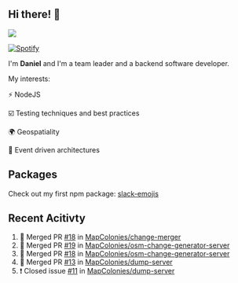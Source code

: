## Hi there! 👋

<p>
  <img src="https://github-readme-stats.vercel.app/api?username=syncush&theme=tokyonight">
</p>

[![Spotify](https://novatorem-rust.vercel.app/api/spotify)](https://open.spotify.com/user/syncush)

I'm **Daniel** and I'm a team leader and a backend software developer.

My interests:

⚡ NodeJS

☑️ Testing techniques and best practices

🌍 Geospatiality

🧠 Event driven architectures

## Packages
Check out my first npm package: [slack-emojis](https://www.npmjs.com/package/slack-emojis)

## Recent Acitivty
<!--START_SECTION:activity-->
1. 🎉 Merged PR [#18](https://github.com/MapColonies/change-merger/pull/18) in [MapColonies/change-merger](https://github.com/MapColonies/change-merger)
2. 🎉 Merged PR [#19](https://github.com/MapColonies/osm-change-generator-server/pull/19) in [MapColonies/osm-change-generator-server](https://github.com/MapColonies/osm-change-generator-server)
3. 🎉 Merged PR [#18](https://github.com/MapColonies/osm-change-generator-server/pull/18) in [MapColonies/osm-change-generator-server](https://github.com/MapColonies/osm-change-generator-server)
4. 🎉 Merged PR [#13](https://github.com/MapColonies/dump-server/pull/13) in [MapColonies/dump-server](https://github.com/MapColonies/dump-server)
5. ❗️ Closed issue [#11](https://github.com/MapColonies/dump-server/issues/11) in [MapColonies/dump-server](https://github.com/MapColonies/dump-server)
<!--END_SECTION:activity-->
